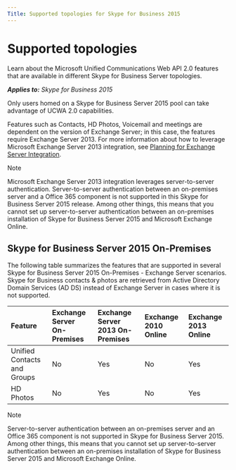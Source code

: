 ```yaml
---
Title: Supported topologies for Skype for Business 2015
---
```

# Supported topologies
Learn about the Microsoft Unified Communications Web API 2.0 features that are available in different Skype for Business Server topologies.


 _**Applies to:** Skype for Business 2015_

Only users homed on a Skype for Business Server 2015 pool can take advantage of UCWA 2.0 capabilities. 

Features such as Contacts, HD Photos, Voicemail and meetings are dependent on the version of Exchange Server; in this case, the features require Exchange Server 2013.
For more information about how to leverage Microsoft Exchange Server 2013 integration, see [Planning for Exchange Server Integration](https://technet.microsoft.com/library/jj721919.aspx).

> [!NOTE] 
> Microsoft Exchange Server 2013 integration leverages server-to-server authentication. Server-to-server authentication between an on-premises server and a Office 365 component is not supported in this Skype for Business Server 2015 release. Among other things, this means that you cannot set up server-to-server authentication between an on-premises installation of Skype for Business Server 2015 and Microsoft Exchange Online.


## Skype for Business Server 2015 On-Premises

The following table summarizes the features that are supported in several Skype for Business Server 2015 On-Premises - Exchange Server scenarios. Skype for Business contacts &amp; photos are retrieved from Active Directory Domain Services (AD DS) instead of Exchange Server in cases where it is not supported.



|**Feature**|**Exchange Server On-Premises**|**Exchange Server 2013 On-Premises**|**Exchange 2010 Online**|**Exchange 2013 Online**|
|:-----|:-----|:-----|:-----|:-----|
|Unified Contacts and Groups|No|Yes|No|Yes|
|HD Photos|No|Yes|No|Yes|

> [!NOTE] 
> Server-to-server authentication between an on-premises server and an Office 365 component is not supported in Skype for Business Server 2015. Among other things, this means that you cannot set up server-to-server authentication between an on-premises installation of Skype for Business Server 2015 and Microsoft Exchange Online.

